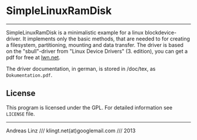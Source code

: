 # SimpleLinuxRamDisk

---

SimpleLinuxRamDisk is a minimalistic example for a linux blockdevice-driver. It implements only the basic methods, that are needed to for creating a filesystem, partitioning, mounting and data transfer.
The driver is based on the "sbull"-driver from "Linux Device Drivers" (3. edition), you can get a pdf for free at [lwn.net](http://lwn.net/Kernel/LDD3/).

The driver documentation, in german, is stored in /doc/tex, as `Dokumentation.pdf`.

## License

This program is licensed under the GPL. For detailed information see `LICENSE` file.

---

Andreas Linz /// klingt.net(at)googlemail.com /// 2013